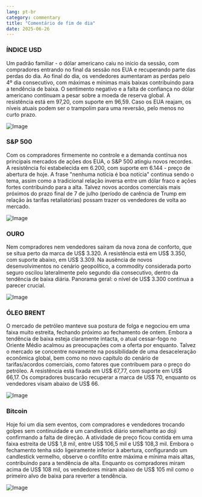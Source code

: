 ```yaml
---
lang: pt-br
category: commentary
title: "Comentário de fim de dia"
date: 2025-06-26
---
```


### ÍNDICE USD

Um padrão familiar - o dólar americano caiu no início da sessão, com compradores entrando no final da sessão nos EUA e recuperando parte das perdas do dia. Ao final do dia, os vendedores aumentaram as perdas pelo 4º dia consecutivo, com máximas e mínimas mais baixas contribuindo para a tendência de baixa. O sentimento negativo e a falta de confiança no dólar americano continuam a pesar sobre a moeda de reserva global. A resistência está em 97,20, com suporte em 96,59. Caso os EUA reajam, os níveis atuais podem ser o trampolim para uma reversão, pelo menos no curto prazo.

![Image](https://markleighedu.github.io/img/Jun-2025/26-Jun-2025/usdindex.jpg)

### S&P 500

Com os compradores firmemente no controle e a demanda contínua nos principais mercados de ações dos EUA, o S&P 500 atingiu novos recordes. A resistência foi estabelecida em 6.200, com suporte em 6.144 - preço de abertura de hoje. A frase "nenhuma notícia é boa notícia" continua sendo o tema, assim como a tradicional relação inversa entre um dólar fraco e ações fortes contribuindo para a alta. Talvez novos acordos comerciais mais próximos do prazo final de 7 de julho (período de carência de Trump em relação às tarifas retaliatórias) possam trazer os vendedores de volta ao mercado.

![Image](https://markleighedu.github.io/img/Jun-2025/26-Jun-2025/sp500.jpg)

### OURO

Nem compradores nem vendedores saíram da nova zona de conforto, que se situa perto da marca de US$ 3.320. A resistência está em US$ 3.350, com suporte abaixo, em US$ 3.309. Na ausência de novos desenvolvimentos no cenário geopolítico, a commodity considerada porto seguro oscilou lateralmente pelo segundo dia consecutivo, dentro da tendência de baixa diária. Panorama geral: o nível de US$ 3.300 continua a parecer crucial.

![Image](https://markleighedu.github.io/img/Jun-2025/26-Jun-2025/gold.jpg)

### ÓLEO BRENT

O mercado de petróleo manteve sua postura de folga e negociou em uma faixa muito estreita, fechando próximo ao fechamento de ontem. Embora a tendência de baixa esteja claramente intacta, o atual cessar-fogo no Oriente Médio acalmou as preocupações com a oferta por enquanto. Talvez o mercado se concentre novamente na possibilidade de uma desaceleração econômica global, bem como no novo capítulo do cenário de tarifas/acordos comerciais, como fatores que contribuem para o preço do petróleo. A resistência está fixada em US$ 67,77, com suporte em US$ 66,17. Os compradores buscarão recuperar a marca de US$ 70, enquanto os vendedores visam abaixo de US$ 66.

![Image](https://markleighedu.github.io/img/Jun-2025/26-Jun-2025/brentoil.jpg)

### Bitcoin

Hoje foi um dia sem eventos, com compradores e vendedores trocando golpes sem continuidade e um candlestick diário semelhante ao doji confirmando a falta de direção. A atividade de preço ficou contida em uma faixa estreita de US$ 1,8 mil, entre US$ 106,5 mil e US$ 108,3 mil. Embora o fechamento tenha sido ligeiramente inferior à abertura, configurando um candlestick vermelho, observe o conflito entre máxima e mínima mais altas, contribuindo para a tendência de alta. Enquanto os compradores miram acima de US$ 108 mil, os vendedores miram abaixo de US$ 105 mil como o primeiro alvo de baixa para reverter a tendência.

![Image](https://markleighedu.github.io/img/Jun-2025/26-Jun-2025/bitcoin.jpg)

